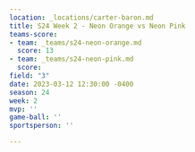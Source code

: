 ```yaml
---
location: _locations/carter-baron.md
title: S24 Week 2 - Neon Orange vs Neon Pink
teams-score:
- team: _teams/s24-neon-orange.md
  score: 13
- team: _teams/s24-neon-pink.md
  score: 
field: "3"
date: 2023-03-12 12:30:00 -0400
season: 24
week: 2
mvp: ''
game-ball: ''
sportsperson: ''

---
```


